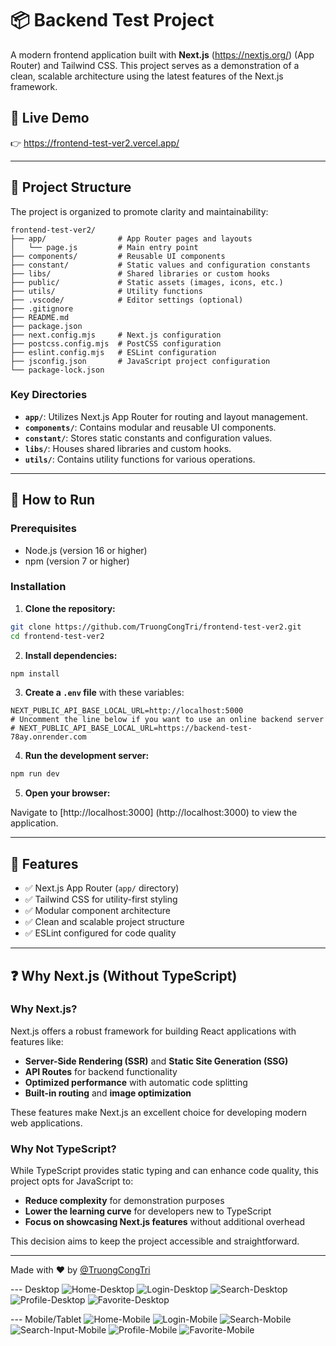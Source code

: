 # 📦 Backend Test Project

A modern frontend application built with **Next.js** (https://nextjs.org/) (App Router) and Tailwind CSS. This project serves as a demonstration of a clean, scalable architecture using the latest features of the Next.js framework.

## 🚀 Live Demo

👉 https://frontend-test-ver2.vercel.app/

---

## 📁 Project Structure

The project is organized to promote clarity and maintainability:

```
frontend-test-ver2/
├── app/                # App Router pages and layouts
│   └── page.js         # Main entry point
├── components/         # Reusable UI components
├── constant/           # Static values and configuration constants
├── libs/               # Shared libraries or custom hooks
├── public/             # Static assets (images, icons, etc.)
├── utils/              # Utility functions
├── .vscode/            # Editor settings (optional)
├── .gitignore
├── README.md
├── package.json
├── next.config.mjs     # Next.js configuration
├── postcss.config.mjs  # PostCSS configuration
├── eslint.config.mjs   # ESLint configuration
├── jsconfig.json       # JavaScript project configuration
└── package-lock.json
```

### Key Directories

- **`app/`**: Utilizes Next.js App Router for routing and layout management.
- **`components/`**: Contains modular and reusable UI components.
- **`constant/`**: Stores static constants and configuration values.
- **`libs/`**: Houses shared libraries and custom hooks.
- **`utils/`**: Contains utility functions for various operations.

---

## 🚀 How to Run

### Prerequisites

- Node.js (version 16 or higher)
- npm (version 7 or higher)

### Installation

1. **Clone the repository:**

```bash
git clone https://github.com/TruongCongTri/frontend-test-ver2.git
cd frontend-test-ver2
```

2. **Install dependencies:**

```bash
npm install
```
   
3. **Create a `.env` file** with these variables:

```env
NEXT_PUBLIC_API_BASE_LOCAL_URL=http://localhost:5000
# Uncomment the line below if you want to use an online backend server
# NEXT_PUBLIC_API_BASE_LOCAL_URL=https://backend-test-78ay.onrender.com
```

4. **Run the development server:**

```bash
npm run dev
```

5. **Open your browser:**

Navigate to [http://localhost:3000] (http://localhost:3000) to view the application.

---

## 🧩 Features

- ✅ Next.js App Router (`app/` directory)
- ✅ Tailwind CSS for utility-first styling
- ✅ Modular component architecture
- ✅ Clean and scalable project structure
- ✅ ESLint configured for code quality

---

## ❓ Why Next.js (Without TypeScript)

### Why Next.js?

Next.js offers a robust framework for building React applications with features like:

- **Server-Side Rendering (SSR)** and **Static Site Generation (SSG)**
- **API Routes** for backend functionality
- **Optimized performance** with automatic code splitting
- **Built-in routing** and **image optimization**

These features make Next.js an excellent choice for developing modern web applications.

### Why Not TypeScript?

While TypeScript provides static typing and can enhance code quality, this project opts for JavaScript to:

- **Reduce complexity** for demonstration purposes
- **Lower the learning curve** for developers new to TypeScript
- **Focus on showcasing Next.js features** without additional overhead

This decision aims to keep the project accessible and straightforward.

---

Made with ❤️ by [@TruongCongTri](https://github.com/TruongCongTri)

--- Desktop
![Home-Desktop](https://github.com/user-attachments/assets/bbbee4be-df55-4883-ae96-9358f2d4bc83) 
![Login-Desktop](https://github.com/user-attachments/assets/0c5c8bd7-8301-49da-9cbf-b9d541154c5f) 
![Search-Desktop](https://github.com/user-attachments/assets/5105221f-8df1-46b6-bb9b-a07f28a40fe1)
![Profile-Desktop](https://github.com/user-attachments/assets/3382c7ab-7649-467f-b237-6694319ede43) 
![Favorite-Desktop](https://github.com/user-attachments/assets/8c73e408-b07d-4910-8a78-177556f64c90) 

--- Mobile/Tablet
![Home-Mobile](https://github.com/user-attachments/assets/9b5d6b3f-b85a-4e6c-ac23-06a30fdee3a9) ![Login-Mobile](https://github.com/user-attachments/assets/a5374ac7-fa5f-43e4-a8dc-47a3eeffe28c)
![Search-Mobile](https://github.com/user-attachments/assets/3dd13245-4a9c-4feb-a96f-516f20eb9767) ![Search-Input-Mobile](https://github.com/user-attachments/assets/23e3f730-037a-4983-a38b-0ec852f44cd1)
![Profile-Mobile](https://github.com/user-attachments/assets/fe71711a-d557-4ce3-a549-ee4998026173) ![Favorite-Mobile](https://github.com/user-attachments/assets/b4dadba8-21b2-4089-9618-7cf28c5722fd)










